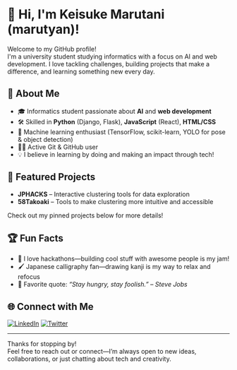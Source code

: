 # 👋 Hi, I'm Keisuke Marutani (marutyan)!

Welcome to my GitHub profile!  
I'm a university student studying informatics with a focus on AI and web development. I love tackling challenges, building projects that make a difference, and learning something new every day.

## 🚀 About Me

- 🎓 Informatics student passionate about **AI** and **web development**
- 🛠️ Skilled in **Python** (Django, Flask), **JavaScript** (React), **HTML/CSS**
- 🤖 Machine learning enthusiast (TensorFlow, scikit-learn, YOLO for pose & object detection)
- 🧑‍💻 Active Git & GitHub user  
- 💡 I believe in learning by doing and making an impact through tech!

## 🌟 Featured Projects

- **JPHACKS** – Interactive clustering tools for data exploration
- **58Takoaki** – Tools to make clustering more intuitive and accessible

Check out my pinned projects below for more details!

## 🏆 Fun Facts

- 🏃 I love hackathons—building cool stuff with awesome people is my jam!
- 🖌️ Japanese calligraphy fan—drawing kanji is my way to relax and refocus
- 💬 Favorite quote: *“Stay hungry, stay foolish.” – Steve Jobs*

## 🌐 Connect with Me

[![LinkedIn](https://img.shields.io/badge/LinkedIn-blue?style=flat&logo=linkedin&labelColor=blue)](https://www.linkedin.com/in/keisuke-marutani-b91368354/)
[![Twitter](https://img.shields.io/badge/Twitter-marutyan_D_road-1da1f2?style=flat&logo=twitter&labelColor=1da1f2)](https://x.com/marutyan_D_road)

---

Thanks for stopping by!  
Feel free to reach out or connect—I’m always open to new ideas, collaborations, or just chatting about tech and creativity. 
